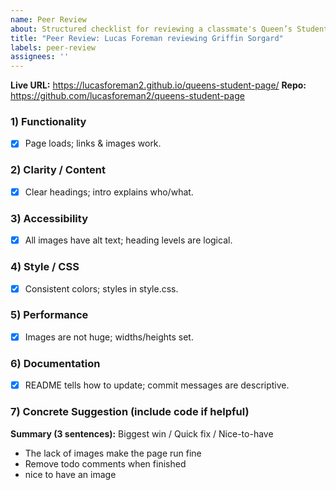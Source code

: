 ```yaml
---
name: Peer Review
about: Structured checklist for reviewing a classmate's Queen’s Student Page
title: "Peer Review: Lucas Foreman reviewing Griffin Sorgard"
labels: peer-review
assignees: ''
---
```


**Live URL:** https://lucasforeman2.github.io/queens-student-page/
**Repo:** https://github.com/lucasforeman2/queens-student-page

### 1) Functionality
- [X] Page loads; links & images work.

### 2) Clarity / Content
- [X] Clear headings; intro explains who/what.

### 3) Accessibility
- [X] All images have alt text; heading levels are logical.

### 4) Style / CSS
- [X] Consistent colors; styles in style.css.

### 5) Performance
- [X] Images are not huge; widths/heights set.

### 6) Documentation
- [X] README tells how to update; commit messages are descriptive.

### 7) Concrete Suggestion (include code if helpful)

**Summary (3 sentences):** Biggest win / Quick fix / Nice-to-have
- The lack of images make the page run fine
- Remove todo comments when finished
- nice to have an image
